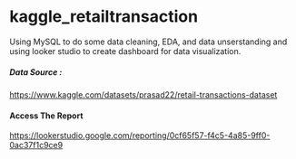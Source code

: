 # kaggle_retailtransaction
Using MySQL to do some data cleaning, EDA, and data unserstanding
and using looker studio to create dashboard for data visualization.

##### Data Source :
https://www.kaggle.com/datasets/prasad22/retail-transactions-dataset

#### Access The Report
https://lookerstudio.google.com/reporting/0cf65f57-f4c5-4a85-9ff0-0ac37f1c9ce9
